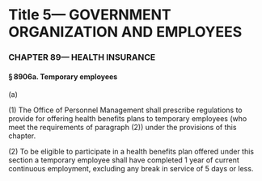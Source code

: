 
# Title 5— GOVERNMENT ORGANIZATION AND EMPLOYEES
### CHAPTER 89— HEALTH INSURANCE
#### § 8906a. Temporary employees

(a)

(1) The Office of Personnel Management shall prescribe regulations to provide for offering health benefits plans to temporary employees (who meet the requirements of paragraph (2)) under the provisions of this chapter.

(2) To be eligible to participate in a health benefits plan offered under this section a temporary employee shall have completed 1 year of current continuous employment, excluding any break in service of 5 days or less.
